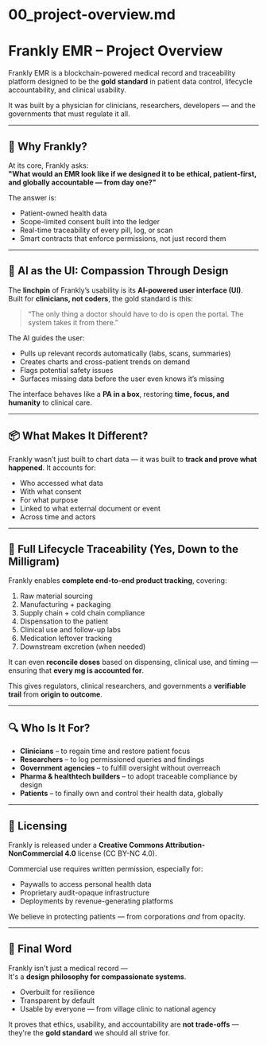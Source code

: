 # 00_project-overview.md

# Frankly EMR – Project Overview

Frankly EMR is a blockchain-powered medical record and traceability platform designed to be the **gold standard** in patient data control, lifecycle accountability, and clinical usability.

It was built by a physician for clinicians, researchers, developers — and the governments that must regulate it all.

---

## 🧠 Why Frankly?

At its core, Frankly asks:  
**"What would an EMR look like if we designed it to be ethical, patient-first, and globally accountable — from day one?"**

The answer is:
- Patient-owned health data
- Scope-limited consent built into the ledger
- Real-time traceability of every pill, log, or scan
- Smart contracts that enforce permissions, not just record them

---

## 🤖 AI as the UI: Compassion Through Design

The **linchpin** of Frankly’s usability is its **AI-powered user interface (UI)**.  
Built for **clinicians, not coders**, the gold standard is this:

> “The only thing a doctor should have to do is open the portal. The system takes it from there.”

The AI guides the user:
- Pulls up relevant records automatically (labs, scans, summaries)
- Creates charts and cross-patient trends on demand
- Flags potential safety issues
- Surfaces missing data before the user even knows it’s missing

The interface behaves like a **PA in a box**, restoring **time, focus, and humanity** to clinical care.

---

## 📦 What Makes It Different?

Frankly wasn’t just built to chart data — it was built to **track and prove what happened**. It accounts for:

- Who accessed what data
- With what consent
- For what purpose
- Linked to what external document or event
- Across time and actors

---

## 🧬 Full Lifecycle Traceability (Yes, Down to the Milligram)

Frankly enables **complete end-to-end product tracking**, covering:

1. Raw material sourcing
2. Manufacturing + packaging
3. Supply chain + cold chain compliance
4. Dispensation to the patient
5. Clinical use and follow-up labs
6. Medication leftover tracking
7. Downstream excretion (when needed)

It can even **reconcile doses** based on dispensing, clinical use, and timing — ensuring that **every mg is accounted for**.

This gives regulators, clinical researchers, and governments a **verifiable trail** from **origin to outcome**.

---

## 🔍 Who Is It For?

- **Clinicians** – to regain time and restore patient focus
- **Researchers** – to log permissioned queries and findings
- **Government agencies** – to fulfill oversight without overreach
- **Pharma & healthtech builders** – to adopt traceable compliance by design
- **Patients** – to finally own and control their health data, globally

---

## 🔐 Licensing

Frankly is released under a **Creative Commons Attribution-NonCommercial 4.0** license (CC BY-NC 4.0).

Commercial use requires written permission, especially for:
- Paywalls to access personal health data
- Proprietary audit-opaque infrastructure
- Deployments by revenue-generating platforms

We believe in protecting patients — from corporations *and* from opacity.

---

## 🧾 Final Word

Frankly isn't just a medical record —  
It's a **design philosophy for compassionate systems**.

- Overbuilt for resilience  
- Transparent by default  
- Usable by everyone — from village clinic to national agency

It proves that ethics, usability, and accountability are **not trade-offs** — they're the **gold standard** we should all strive for.
